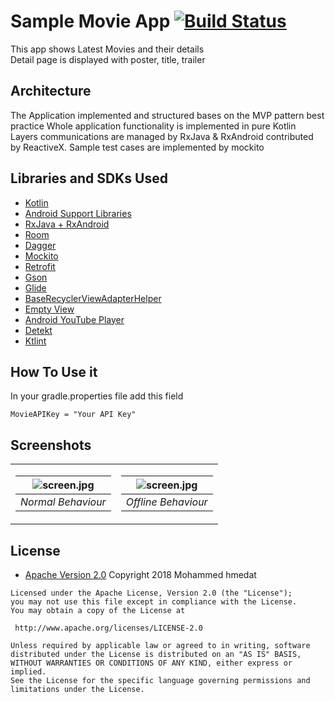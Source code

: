 # Sample Movie App [![Build Status](https://travis-ci.org/hmedat2008/SampleMovieApp.svg?branch=master)](https://travis-ci.org/hmedat2008/SampleMovieApp.svg?branch=master)
This app shows Latest Movies and their details  
Detail page is displayed with poster, title, trailer

## Architecture
The Application implemented and structured bases on the MVP pattern best practice
Whole application functionality is implemented in pure Kotlin
Layers communications are managed by RxJava & RxAndroid contributed by ReactiveX.
Sample test cases are implemented by mockito

## Libraries and SDKs Used
- [Kotlin](https://developer.android.com/kotlin/index.html)
- [Android Support Libraries](https://developer.android.com/topic/libraries/support-library/packages.html) 
- [RxJava + RxAndroid](https://github.com/ReactiveX/RxJava)
- [Room](https://developer.android.com/topic/libraries/architecture/room)
- [Dagger](https://github.com/google/dagger)
- [Mockito](https://github.com/mockito/mockito)
- [Retrofit](http://square.github.io/retrofit/)
- [Gson](https://github.com/google/gson)
- [Glide](https://github.com/bumptech/glide)
- [BaseRecyclerViewAdapterHelper](https://github.com/CymChad/BaseRecyclerViewAdapterHelper)
- [Empty View](https://github.com/santalu/emptyview)
- [Android YouTube Player](https://github.com/PierfrancescoSoffritti/Android-YouTube-Player)
- [Detekt](https://github.com/arturbosch/detekt)
- [Ktlint](https://github.com/shyiko/ktlint)


## How To Use it
In your gradle.properties file add this field
```
MovieAPIKey = "Your API Key"
```


## Screenshots

<table>
  <tr>
    <td>
     
   | ![screen.jpg](screenshots/gif_1.gif) | 
   |:--:| 
   | *Normal Behaviour* |
   
   </td>
    <td>
 
   | ![screen.jpg](screenshots/gif_2.gif) | 
   |:--:| 
   | *Offline Behaviour* |
    
  </tr>
</table>

## License

* [Apache Version 2.0](http://www.apache.org/licenses/LICENSE-2.0.html)
Copyright 2018 Mohammed hmedat

```
Licensed under the Apache License, Version 2.0 (the "License");
you may not use this file except in compliance with the License.
You may obtain a copy of the License at

 http://www.apache.org/licenses/LICENSE-2.0

Unless required by applicable law or agreed to in writing, software
distributed under the License is distributed on an "AS IS" BASIS,
WITHOUT WARRANTIES OR CONDITIONS OF ANY KIND, either express or implied.
See the License for the specific language governing permissions and
limitations under the License.
```
